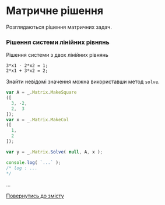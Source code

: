 # Матричне рішення

Розглядаються рішення матричних задач.

### Рішення системи лінійних рівнянь

Рішення системи з двох лінійних рівнянь

```
3*x1 - 2*x2 = 1;
2*x1 + 3*x2 = 2;
```

Знайти невідомі значення можна використавши метод `solve`.

```js
var A = _.Matrix.MakeSquare
([
  3, -2,
  2,  3
]);
var x = _.Matrix.MakeCol
([
  1,
  2
]);

var y = _.Matrix.Solve( null, A, x );

console.log( `...` );
/* log : ...
*/
```

...

[Повернутись до змісту](../README.md#Туторіали)
